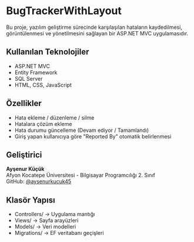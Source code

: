 # BugTrackerWithLayout
Bu proje, yazılım geliştirme sürecinde karşılaşılan hataların kaydedilmesi, görüntülenmesi ve yönetilmesini sağlayan bir ASP.NET MVC uygulamasıdır.
## Kullanılan Teknolojiler
- ASP.NET MVC
- Entity Framework
- SQL Server
- HTML, CSS, JavaScript
## Özellikler
- Hata ekleme / düzenleme / silme
- Hatalara çözüm ekleme
- Hata durumu güncelleme (Devam ediyor / Tamamlandı)
- Giriş yapan kullanıcıya göre "Reported By" otomatik belirlenmesi
## Geliştirici
**Ayşenur Küçük**  
Afyon Kocatepe Üniversitesi - Bilgisayar Programcılığı 2. Sınıf  
GitHub: [@aysenurkucuk45](https://github.com/aysenurkucuk45)
## Klasör Yapısı
- Controllers/ → Uygulama mantığı
- Views/ → Sayfa arayüzleri
- Models/ → Veri modelleri
- Migrations/ → EF veritabanı geçişleri

